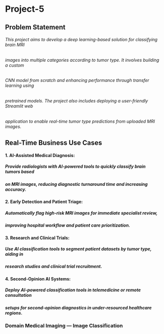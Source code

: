 # Project-5

##  Problem Statement 
######  This project aims to develop a deep learning-based solution for classifying brain MRI 
###### images into multiple categories according to tumor type. It involves building a custom 
###### CNN model from scratch and enhancing performance through transfer learning using 
###### pretrained models. The project also includes deploying a user-friendly Streamlit web 
###### application to enable real-time tumor type predictions from uploaded MRI images.


## Real-Time Business Use Cases 
#### 1. AI-Assisted Medical Diagnosis: 
##### Provide radiologists with AI-powered tools to quickly classify brain tumors based 
##### on MRI images, reducing diagnostic turnaround time and increasing accuracy. 
#### 2. Early Detection and Patient Triage: 
##### Automatically flag high-risk MRI images for immediate specialist review, 
##### improving hospital workflow and patient care prioritization. 
#### 3. Research and Clinical Trials: 
##### Use AI classification tools to segment patient datasets by tumor type, aiding in 
##### research studies and clinical trial recruitment. 
#### 4. Second-Opinion AI Systems: 
##### Deploy AI-powered classification tools in telemedicine or remote consultation 
##### setups for second-opinion diagnostics in under-resourced healthcare regions.

### Domain Medical Imaging — Image Classification
